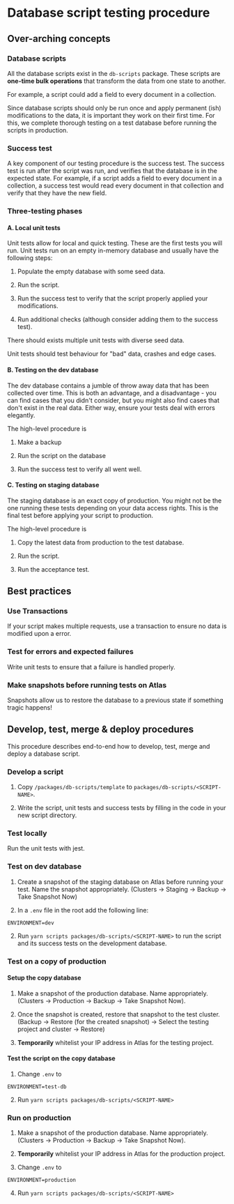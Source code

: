 # Database script testing procedure

## Over-arching concepts

### Database scripts

All the database scripts exist in the `db-scripts` package.
These scripts are **one-time bulk operations** that transform the data from one state to another.

For example, a script could add a field to every document in a collection.

Since database scripts should only be run once and apply permanent (ish) modifications to the data, it is important they work on their first time.
For this, we complete thorough testing on a test database before running the scripts in production.

### Success test

A key component of our testing procedure is the success test.
The success test is run after the script was run, and verifies that the database is in the expected state.
For example, if a script adds a field to every document in a collection,
a success test would read every document in that collection and verify that they have the new field.

### Three-testing phases

#### A. Local unit tests

Unit tests allow for local and quick testing. These are the first tests you will run.
Unit tests run on an empty in-memory database and usually have the following steps:

1. Populate the empty database with some seed data.

2. Run the script.

3. Run the success test to verify that the script properly applied your modifications.

4. Run additional checks (although consider adding them to the success test).

There should exists multiple unit tests with diverse seed data.

Unit tests should test behaviour for "bad" data, crashes and edge cases.

#### B. Testing on the dev database

The dev database contains a jumble of throw away data that has been collected over time.
This is both an advantage, and a disadvantage - you can find cases that you didn't consider,
but you might also find cases that don't exist in the real data. Either way, ensure your tests
deal with errors elegantly.

The high-level procedure is

1. Make a backup

2. Run the script on the database

3. Run the success test to verify all went well.

#### C. Testing on staging database

The staging database is an exact copy of production. You might not be the one running these tests
depending on your data access rights. This is the final test before applying your script to production.

The high-level procedure is

1. Copy the latest data from production to the test database.

2. Run the script.

3. Run the acceptance test.

## Best practices

### Use Transactions

If your script makes multiple requests, use a transaction to ensure no data is modified upon a error.

### Test for errors and expected failures

Write unit tests to ensure that a failure is handled properly.

### Make snapshots before running tests on Atlas

Snapshots allow us to restore the database to a previous state if something tragic happens!

## Develop, test, merge & deploy procedures

This procedure describes end-to-end how to develop, test, merge and deploy a database script.

### Develop a script

1. Copy `/packages/db-scripts/template` to `packages/db-scripts/<SCRIPT-NAME>`.

2. Write the script, unit tests and success tests by filling in the code in your new script directory.

### Test locally

Run the unit tests with jest.

### Test on dev database

1. Create a snapshot of the staging database on Atlas before running your test. Name the snapshot appropriately.
(Clusters -> Staging -> Backup ->  Take Snapshot Now)

2. In a `.env` file in the root add the following line:

```
ENVIRONMENT=dev
```

2. Run `yarn scripts packages/db-scripts/<SCRIPT-NAME>` to run the script and its success tests on the development database.

### Test on a copy of production

#### Setup the copy database

1. Make a snapshot of the production database. Name appropriately. (Clusters -> Production -> Backup -> Take Snapshot Now).

2. Once the snapshot is created, restore that snapshot to the test cluster.
(Backup -> Restore (for the created snapshot) -> Select the testing project and cluster -> Restore)

3. **Temporarily** whitelist your IP address in Atlas for the testing project.

#### Test the script on the copy database

1. Change `.env` to 

```
ENVIRONMENT=test-db
```

2. Run `yarn scripts packages/db-scripts/<SCRIPT-NAME>`

### Run on production

1. Make a snapshot of the production database. Name appropriately. (Clusters -> Production -> Backup -> Take Snapshot Now).

2. **Temporarily** whitelist your IP address in Atlas for the production project.

3. Change `.env` to 

```
ENVIRONMENT=production
```

4. Run `yarn scripts packages/db-scripts/<SCRIPT-NAME>`